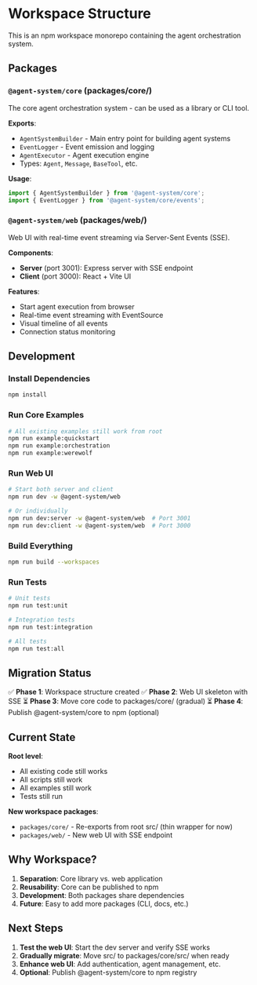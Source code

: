 # Workspace Structure

This is an npm workspace monorepo containing the agent orchestration system.

## Packages

### `@agent-system/core` (packages/core/)

The core agent orchestration system - can be used as a library or CLI tool.

**Exports**:
- `AgentSystemBuilder` - Main entry point for building agent systems
- `EventLogger` - Event emission and logging
- `AgentExecutor` - Agent execution engine
- Types: `Agent`, `Message`, `BaseTool`, etc.

**Usage**:
```typescript
import { AgentSystemBuilder } from '@agent-system/core';
import { EventLogger } from '@agent-system/core/events';
```

### `@agent-system/web` (packages/web/)

Web UI with real-time event streaming via Server-Sent Events (SSE).

**Components**:
- **Server** (port 3001): Express server with SSE endpoint
- **Client** (port 3000): React + Vite UI

**Features**:
- Start agent execution from browser
- Real-time event streaming with EventSource
- Visual timeline of all events
- Connection status monitoring

## Development

### Install Dependencies
```bash
npm install
```

### Run Core Examples
```bash
# All existing examples still work from root
npm run example:quickstart
npm run example:orchestration
npm run example:werewolf
```

### Run Web UI
```bash
# Start both server and client
npm run dev -w @agent-system/web

# Or individually
npm run dev:server -w @agent-system/web  # Port 3001
npm run dev:client -w @agent-system/web  # Port 3000
```

### Build Everything
```bash
npm run build --workspaces
```

### Run Tests
```bash
# Unit tests
npm run test:unit

# Integration tests
npm run test:integration

# All tests
npm run test:all
```

## Migration Status

✅ **Phase 1**: Workspace structure created
✅ **Phase 2**: Web UI skeleton with SSE
⏳ **Phase 3**: Move core code to packages/core/ (gradual)
⏳ **Phase 4**: Publish @agent-system/core to npm (optional)

## Current State

**Root level**:
- All existing code still works
- All scripts still work
- All examples still work
- Tests still run

**New workspace packages**:
- `packages/core/` - Re-exports from root src/ (thin wrapper for now)
- `packages/web/` - New web UI with SSE endpoint

## Why Workspace?

1. **Separation**: Core library vs. web application
2. **Reusability**: Core can be published to npm
3. **Development**: Both packages share dependencies
4. **Future**: Easy to add more packages (CLI, docs, etc.)

## Next Steps

1. **Test the web UI**: Start the dev server and verify SSE works
2. **Gradually migrate**: Move src/ to packages/core/src/ when ready
3. **Enhance web UI**: Add authentication, agent management, etc.
4. **Optional**: Publish @agent-system/core to npm registry
